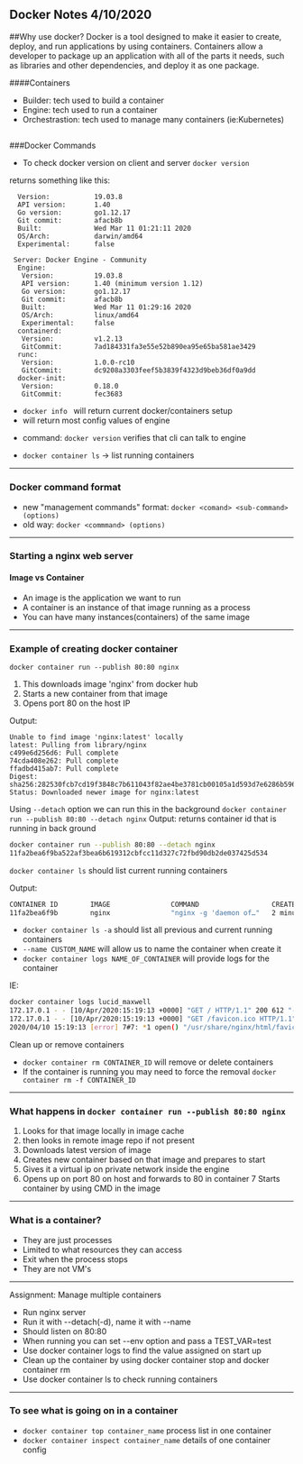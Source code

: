 ## Docker Notes 4/10/2020

##Why use docker?
Docker is a tool designed to make it easier to create, deploy, and run applications by using containers. Containers allow a developer to package up an application with all of the parts it needs, such as libraries and other dependencies, and deploy it as one package.

####Containers
- Builder: tech used to build a container
- Engine: tech used to run a container
- Orchestrastion: tech used to manage many containers (ie:Kubernetes)

## 

###Docker Commands
+ To check docker version on client and server
`docker version `

returns something like this:
 
```Client: Docker Engine - Community
  Version:           19.03.8
  API version:       1.40
  Go version:        go1.12.17
  Git commit:        afacb8b
  Built:             Wed Mar 11 01:21:11 2020
  OS/Arch:           darwin/amd64
  Experimental:      false
 
 Server: Docker Engine - Community
  Engine:
   Version:          19.03.8
   API version:      1.40 (minimum version 1.12)
   Go version:       go1.12.17
   Git commit:       afacb8b
   Built:            Wed Mar 11 01:29:16 2020
   OS/Arch:          linux/amd64
   Experimental:     false
  containerd:
   Version:          v1.2.13
   GitCommit:        7ad184331fa3e55e52b890ea95e65ba581ae3429
  runc:
   Version:          1.0.0-rc10
   GitCommit:        dc9208a3303feef5b3839f4323d9beb36df0a9dd
  docker-init:
   Version:          0.18.0
   GitCommit:        fec3683
```

+ `docker info ` will return current docker/containers setup
+ will return most config values of engine
- command: `docker version` verifies that cli can talk to engine
+ `docker container ls` -> list running containers
_______
### Docker command format
- new "management commands" format:
`docker <comand> <sub-command> (options)`
- old way:
`docker <commmand> (options)`
___
### Starting a nginx web server


#### Image vs Container

- An image is the application we want to run 
- A container is an instance of that image running as a process
- You can have many instances(containers) of the same image
_______
### Example of creating docker container 
`docker container run --publish 80:80 nginx`
1. This downloads image 'nginx' from docker hub
2. Starts a new container from that image
3. Opens port 80 on the host IP

Output:
```
Unable to find image 'nginx:latest' locally
latest: Pulling from library/nginx
c499e6d256d6: Pull complete 
74cda408e262: Pull complete 
ffadbd415ab7: Pull complete 
Digest: sha256:282530fcb7cd19f3848c7b611043f82ae4be3781cb00105a1d593d7e6286b596
Status: Downloaded newer image for nginx:latest
```
Using `--detach` option we can run this in the background
`docker container run --publish 80:80 --detach nginx`
Output: returns container id that is running in back ground

```bash
docker container run --publish 80:80 --detach nginx
11fa2bea6f9ba522af3bea6b619312cbfcc11d327c72fbd90db2de037425d534
```

`docker container ls` should list current running containers

Output:
```bash
CONTAINER ID        IMAGE               COMMAND                  CREATED             STATUS              PORTS                NAMES
11fa2bea6f9b        nginx               "nginx -g 'daemon of…"   2 minutes ago       Up 2 minutes        0.0.0.0:80->80/tcp   lucid_maxwell
```

- `docker container ls -a` should list all previous and current running containers
- `--name CUSTOM_NAME` will allow us to name the container when create it
- `docker container logs NAME_OF_CONTAINER` will provide logs for the container

IE: 
```bash
docker container logs lucid_maxwell
172.17.0.1 - - [10/Apr/2020:15:19:13 +0000] "GET / HTTP/1.1" 200 612 "-" "Mozilla/5.0 (Macintosh; Intel Mac OS X 10.15; rv:74.0) Gecko/20100101 Firefox/74.0" "-"
172.17.0.1 - - [10/Apr/2020:15:19:13 +0000] "GET /favicon.ico HTTP/1.1" 404 153 "-" "Mozilla/5.0 (Macintosh; Intel Mac OS X 10.15; rv:74.0) Gecko/20100101 Firefox/74.0" "-"
2020/04/10 15:19:13 [error] 7#7: *1 open() "/usr/share/nginx/html/favicon.ico" failed (2: No such file or directory), client: 172.17.0.1, server: localhost, request: "GET /favicon.ico HTTP/1.1", host: "localhost"
```

Clean up or remove containers 
- `docker container rm CONTAINER_ID` will remove or delete containers
- If the container is running you may need to force the removal 
`docker container rm -f CONTAINER_ID`
___
### What happens in `docker container run --publish 80:80 nginx`

1. Looks for that image locally in image cache 
2. then looks in remote image repo if not present
3. Downloads latest version of image
4. Creates new container based on that image and prepares to start
5. Gives it a virtual ip on private network inside the engine
6. Opens up on port 80 on host and forwards to 80 in container
7 Starts container by using CMD in the image 
---
### What is a container?
- They are just processes
- Limited to what resources they can access
- Exit when the process stops
- They are not VM's
---
Assignment: Manage multiple containers 
- Run nginx server
- Run it with --detach(-d), name it with --name
- Should listen on 80:80
- When running you can set --env option and pass a TEST_VAR=test
- Use docker container logs to find the value assigned on start up
- Clean up the container by using docker container stop and docker container rm
- Use docker container ls to check running containers
--- 
### To see what is going on in a container 
- `docker container top container_name` process list in one container
- `docker container inspect container_name` details of one container config
